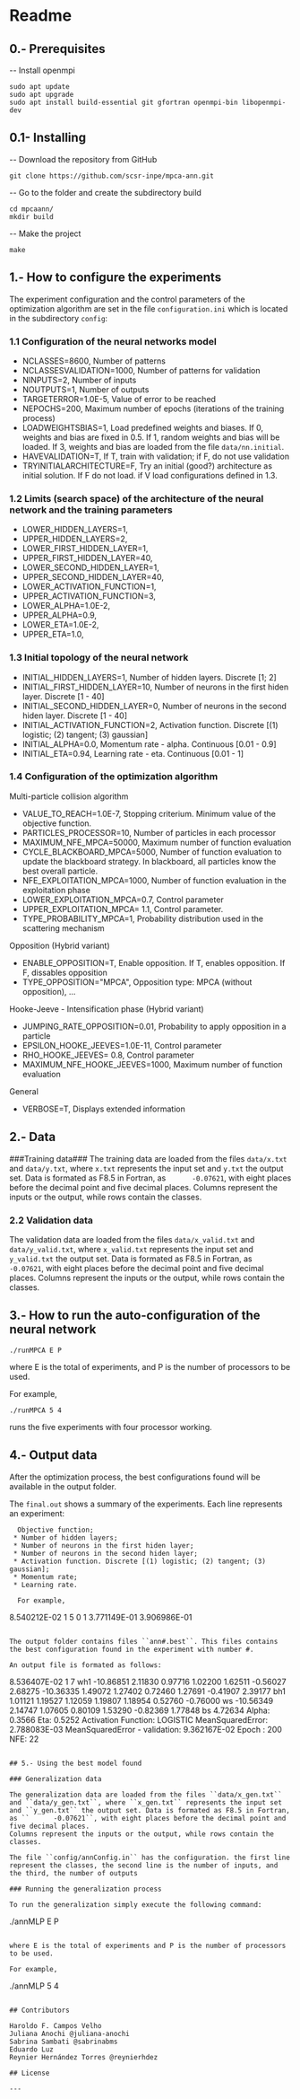 # Readme

## 0.- Prerequisites

-- Install openmpi

```
sudo apt update
sudo apt upgrade
sudo apt install build-essential git gfortran openmpi-bin libopenmpi-dev
```

## 0.1- Installing

-- Download the repository from GitHub

```
git clone https://github.com/scsr-inpe/mpca-ann.git
```

-- Go to the folder and create the subdirectory build

```
cd mpcaann/
mkdir build
```

-- Make the project

```
make
```

## 1.- How to configure the experiments

The experiment configuration and the control parameters of the optimization algorithm are set in the file `configuration.ini` which is located in the subdirectory `config`:

### 1.1 Configuration of the neural networks model
* NCLASSES=8600, Number of patterns
* NCLASSESVALIDATION=1000, Number of patterns for validation
* NINPUTS=2, Number of inputs
* NOUTPUTS=1, Number of outputs
* TARGETERROR=1.0E-5, Value of error to be reached
* NEPOCHS=200, Maximum number of epochs (iterations of the training process)
* LOADWEIGHTSBIAS=1, Load predefined weights and biases.  If 0, weights and bias are fixed in 0.5. If 1, random weights and bias will be loaded. If 3, weights and bias are loaded from the file ``data/nn.initial``.
* HAVEVALIDATION=T, If T, train with validation; if F, do not use validation
* TRYINITIALARCHITECTURE=F, Try an initial (good?) architecture as initial solution. If F do not load. if V load configurations defined in 1.3.

### 1.2 Limits (search space) of the architecture of the neural network and the training parameters
* LOWER_HIDDEN_LAYERS=1,
* UPPER_HIDDEN_LAYERS=2,
* LOWER_FIRST_HIDDEN_LAYER=1,
* UPPER_FIRST_HIDDEN_LAYER=40,
* LOWER_SECOND_HIDDEN_LAYER=1,
* UPPER_SECOND_HIDDEN_LAYER=40,
* LOWER_ACTIVATION_FUNCTION=1,
* UPPER_ACTIVATION_FUNCTION=3,
* LOWER_ALPHA=1.0E-2,
* UPPER_ALPHA=0.9,
* LOWER_ETA=1.0E-2,
* UPPER_ETA=1.0,

### 1.3 Initial topology of the neural network
* INITIAL_HIDDEN_LAYERS=1, Number of hidden layers. Discrete [1; 2]
* INITIAL_FIRST_HIDDEN_LAYER=10, Number of neurons in the first hiden layer. Discrete  [1 - 40]
* INITIAL_SECOND_HIDDEN_LAYER=0, Number of neurons in the second hiden layer. Discrete  [1 - 40]
* INITIAL_ACTIVATION_FUNCTION=2, Activation function. Discrete [(1) logistic; (2) tangent; (3) gaussian]
* INITIAL_ALPHA=0.0, Momentum rate - alpha. Continuous [0.01 - 0.9]
* INITIAL_ETA=0.94, Learning rate - eta. Continuous [0.01 - 1]

### 1.4 Configuration of the optimization algorithm

Multi-particle collision algorithm

* VALUE_TO_REACH=1.0E-7, Stopping criterium. Minimum value of the objective function.
* PARTICLES_PROCESSOR=10, Number of particles in each processor
* MAXIMUM_NFE_MPCA=50000, Maximum number of function evaluation
* CYCLE_BLACKBOARD_MPCA=5000, Number of function evaluation to update the blackboard strategy. In blackboard, all particles know the best overall particle.
* NFE_EXPLOITATION_MPCA=1000, Number of function evaluation in the exploitation phase
* LOWER_EXPLOITATION_MPCA=0.7, Control parameter
* UPPER_EXPLOITATION_MPCA= 1.1, Control parameter.
* TYPE_PROBABILITY_MPCA=1, Probability distribution used in the scattering mechanism

Opposition (Hybrid variant)

* ENABLE_OPPOSITION=T, Enable opposition. If T, enables opposition. If F, dissables opposition
* TYPE_OPPOSITION="MPCA", Opposition type: MPCA (without opposition), ...

Hooke-Jeeve - Intensification phase (Hybrid variant)

* JUMPING_RATE_OPPOSITION=0.01, Probability to apply opposition in a particle
* EPSILON_HOOKE_JEEVES=1.0E-11, Control parameter
* RHO_HOOKE_JEEVES= 0.8, Control parameter
* MAXIMUM_NFE_HOOKE_JEEVES=1000, Maximum number of function evaluation

General

* VERBOSE=T, Displays extended information

## 2.- Data

###Training data###
The training data are loaded from the files ``data/x.txt`` and ``data/y.txt``, where ``x.txt`` represents the input set and ``y.txt`` the output set. Data is formated as F8.5 in Fortran, as ``      -0.07621``, with eight places before the decimal point and five decimal places.
Columns represent the inputs or the output, while rows contain the classes.

### 2.2 Validation data

The validation data are loaded from the files ``data/x_valid.txt`` and ``data/y_valid.txt``, where ``x_valid.txt`` represents the input set and ``y_valid.txt`` the output set. Data is formated as F8.5 in Fortran, as ``      -0.07621``, with eight places before the decimal point and five decimal places.
Columns represent the inputs or the output, while rows contain the classes.

## 3.- How to run the auto-configuration of the neural network

```
./runMPCA E P
```

where E is the total of experiments, and P is the number of processors to be used.

For example,

```
./runMPCA 5 4
```

runs the five experiments with four processor working.

## 4.- Output data

After the optimization process, the best configurations found will be available in the output folder.

The ``final.out`` shows a summary of the experiments. Each line represents an experiment:

```
  Objective function;
 * Number of hidden layers;
 * Number of neurons in the first hiden layer;
 * Number of neurons in the second hiden layer;
 * Activation function. Discrete [(1) logistic; (2) tangent; (3) gaussian];
 * Momentum rate;
 * Learning rate.

  For example,

```
  8.540212E-02 1  5  0 1  3.771149E-01  3.906986E-01
```

The output folder contains files ``ann#.best``. This files contains the best configuration found in the experiment with number #.

An output file is formated as follows:
```
  8.536407E-02
  1
  7
wh1
  -10.86851    2.11830    0.97716    1.02200    1.62511   -0.56027    2.68275
  -10.36335    1.49072    1.27402    0.72460    1.27691   -0.41907    2.39177
bh1
    1.01121    1.19527    1.12059    1.19807    1.18954    0.52760   -0.76000
ws
  -10.56349
    2.14747
    1.07605
    0.80109
    1.53290
   -0.82369
    1.77848
bs
    4.72634
Alpha:        0.3566
Eta:        0.5252
Activation Function: LOGISTIC
MeanSquaredError:   2.788083E-03
MeanSquaredError - validation:   9.362167E-02
Epoch :       200
NFE:         22
```

## 5.- Using the best model found

### Generalization data

The generalization data are loaded from the files ``data/x_gen.txt`` and ``data/y_gen.txt``, where ``x_gen.txt`` represents the input set and ``y_gen.txt`` the output set. Data is formated as F8.5 in Fortran, as ``      -0.07621``, with eight places before the decimal point and five decimal places.
Columns represent the inputs or the output, while rows contain the classes.

The file ``config/annConfig.in`` has the configuration. the first line represent the classes, the second line is the number of inputs, and the third, the number of outputs

### Running the generalization process

To run the generalization simply execute the following command:

```
./annMLP E P
```

where E is the total of experiments and P is the number of processors to be used.

For example,

```
./annMLP 5 4
```

## Contributors

Haroldo F. Campos Velho
Juliana Anochi @juliana-anochi
Sabrina Sambati @sabrinabms
Eduardo Luz
Reynier Hernández Torres @reynierhdez

## License

---
